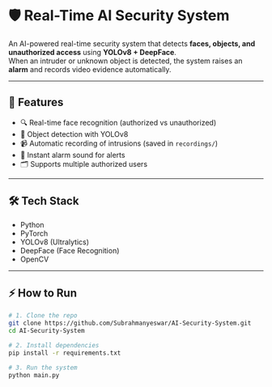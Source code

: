 # 🛡️ Real-Time AI Security System  

An AI-powered real-time security system that detects **faces, objects, and unauthorized access** using **YOLOv8 + DeepFace**.  
When an intruder or unknown object is detected, the system raises an **alarm** and records video evidence automatically.  

---

## 🚀 Features
- 🔍 Real-time face recognition (authorized vs unauthorized)  
- 🎯 Object detection with YOLOv8  
- 📹 Automatic recording of intrusions (saved in `recordings/`)  
- 🔔 Instant alarm sound for alerts  
- 🗂️ Supports multiple authorized users  

---

## 🛠️ Tech Stack
- Python  
- PyTorch  
- YOLOv8 (Ultralytics)  
- DeepFace (Face Recognition)  
- OpenCV  

---

## ⚡ How to Run
```bash
# 1. Clone the repo
git clone https://github.com/Subrahmanyeswar/AI-Security-System.git
cd AI-Security-System

# 2. Install dependencies
pip install -r requirements.txt

# 3. Run the system
python main.py
